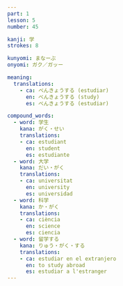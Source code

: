 ```yaml
---
part: 1
lesson: 5
number: 45

kanji: 学
strokes: 8

kunyomi: まなーぶ
onyomi: ガク／ガッー

meaning:
  translations:
    - ca: べんきょうする (estudiar)
      en: べんきょうする (study)
      es: べんきょうする (estudiar)

compound_words:
  - word: 学生
    kana: がく・せい
    translations:
    - ca: estudiant
      en: student
      es: estudiante
  - word: 大学
    kana: だい・がく
    translations:
    - ca: universitat
      en: university
      es: universidad
  - word: 科学
    kana: か・がく
    translations:
    - ca: ciència
      en: science
      es: ciencia
  - word: 留学する
    kana: りゅう・がく・する
    translations:
    - ca: estudiar en el extranjero
      en: to study abroad
      es: estudiar a l'estranger
---
```

